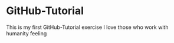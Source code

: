 # GitHub-Tutorial
This is my first GitHub-Tutorial exercise 
I love those who work with humanity feeling
